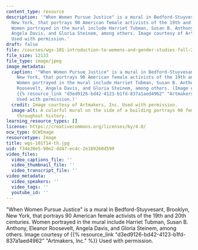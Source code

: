 ```yaml
---
content_type: resource
description: '"When Women Pursue Justice" is a mural in Bedford-Stuyvesant, Brooklyn,
  New York, that portrays 90 American female activists of the 19th and 20th centuries.
  Women portrayed in the mural include Harriet Tubman, Susan B. Anthony, Eleanor Roosevelt,
  Angela Davis, and Gloria Steinem, among others. Image courtesy of Artmakers, Inc.
  Used with permission.'
draft: false
file: /courses/wgs-101-introduction-to-womens-and-gender-studies-fall-2014/f34e20e590e2dd47ec4c2e189260d599_wgs-101f14-th.jpg
file_size: 12133
file_type: image/jpeg
image_metadata:
  caption: '"When Women Pursue Justice" is a mural in Bedford-Stuyvesant, Brooklyn,
    New York, that portrays 90 American female activists of the 19th and 20th centuries.
    Women portrayed in the mural include Harriet Tubman, Susan B. Anthony, Eleanor
    Roosevelt, Angela Davis, and Gloria Steinem, among others. (Image courtesy of
    {{% resource_link "d3ed9126-bd42-4123-b1fd-837a1aed4962" "Artmakers" %}}, Inc.
    Used with permission.)'
  credit: Image courtesy of Artmakers, Inc. Used with permission.
  image-alt: A colorful mural on the side of a building portrays 90 female activists
    throughout history.
learning_resource_types: []
license: https://creativecommons.org/licenses/by/4.0/
ocw_type: OCWImage
resourcetype: Image
title: wgs-101f14-th.jpg
uid: f34e20e5-90e2-dd47-ec4c-2e189260d599
video_files:
  video_captions_file: ''
  video_thumbnail_file: ''
  video_transcript_file: ''
video_metadata:
  video_speakers: ''
  video_tags: ''
  youtube_id: ''
---
```

"When Women Pursue Justice" is a mural in Bedford-Stuyvesant, Brooklyn, New York, that portrays 90 American female activists of the 19th and 20th centuries. Women portrayed in the mural include Harriet Tubman, Susan B. Anthony, Eleanor Roosevelt, Angela Davis, and Gloria Steinem, among others. Image courtesy of {{% resource_link "d3ed9126-bd42-4123-b1fd-837a1aed4962" "Artmakers, Inc." %}} Used with permission.